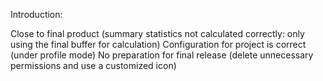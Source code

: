 Introduction:

Close to final product (summary statistics not calculated correctly: only using the final buffer for calculation)
Configuration for project is correct (under profile mode)
No preparation for final release (delete unnecessary permissions and use a customized icon)